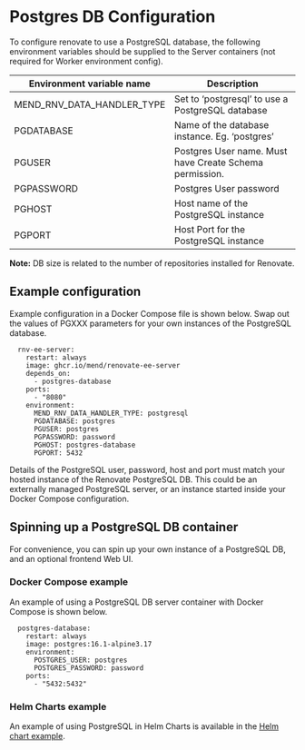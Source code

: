 # Postgres DB Configuration

To configure renovate to use a PostgreSQL database, the following environment variables should be supplied to the Server containers (not required for Worker environment config).

| Environment variable name  | Description                                             |
|----------------------------|---------------------------------------------------------|
| MEND_RNV_DATA_HANDLER_TYPE | Set to ‘postgresql’ to use a PostgreSQL database        |
| PGDATABASE                 | Name of the database instance. Eg. ‘postgres’           |
| PGUSER                     | Postgres User name. Must have Create Schema permission. |
| PGPASSWORD                 | Postgres User password                                  |
| PGHOST                     | Host name of the PostgreSQL instance                    |
| PGPORT                     | Host Port for the PostgreSQL instance                   |

**Note:** DB size is related to the number of repositories installed for Renovate.

## Example configuration

Example configuration in a Docker Compose file is shown below.
Swap out the values of PGXXX parameters for your own instances of the PostgreSQL database.

```
  rnv-ee-server:
    restart: always
    image: ghcr.io/mend/renovate-ee-server
    depends_on:
      - postgres-database
    ports:
      - "8080"
    environment:
      MEND_RNV_DATA_HANDLER_TYPE: postgresql
      PGDATABASE: postgres
      PGUSER: postgres
      PGPASSWORD: password
      PGHOST: postgres-database
      PGPORT: 5432
```

Details of the PostgreSQL user, password, host and port must match your hosted instance of the Renovate PostgreSQL DB.
This could be an externally managed PostgreSQL server, or an instance started inside your Docker Compose configuration.

## Spinning up a PostgreSQL DB container

For convenience, you can spin up your own instance of a PostgreSQL DB, and an  optional frontend Web UI.

###  Docker Compose example

An example of using a PostgreSQL DB server container with Docker Compose is shown below.

```
  postgres-database:
    restart: always
    image: postgres:16.1-alpine3.17
    environment:
      POSTGRES_USER: postgres
      POSTGRES_PASSWORD: password
    ports:
      - "5432:5432"
```

### Helm Charts example

An example of using PostgreSQL in Helm Charts is available in the [Helm chart example](https://github.com/mend/renovate-ce-ee/tree/main/helm-charts/mend-renovate-ee).

